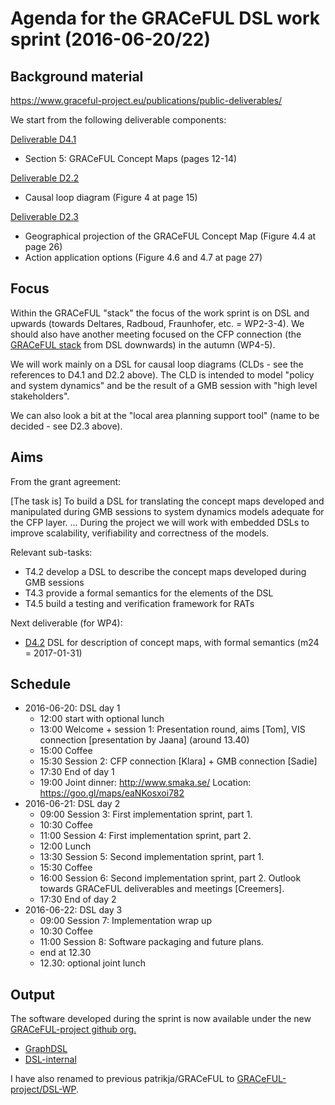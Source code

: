 # Agenda for the GRACeFUL DSL work sprint (2016-06-20/22)

## Background material

https://www.graceful-project.eu/publications/public-deliverables/

We start from the following deliverable components:

[Deliverable D4.1](https://seafile.idmt.de/seafhttp/files/0e55dbe0-0a68-4f16-bd4c-c83bf2fc78f2/D4.1.pdf)
* Section 5: GRACeFUL Concept Maps (pages 12-14)

[Deliverable D2.2](https://seafile.idmt.de/seafhttp/files/57576c02-12ee-4484-b167-be22cabf7f46/D2.2.pdf)
* Causal loop diagram (Figure 4 at page 15)

[Deliverable D2.3](https://seafile.idmt.de/seafhttp/files/23b6c4b0-7045-40da-8447-6b7029973e90/D2.3.pdf)
* Geographical projection of the GRACeFUL Concept Map (Figure 4.4 at page 26)
* Action application options (Figure 4.6 and 4.7 at page 27)

## Focus

Within the GRACeFUL "stack" the focus of the work sprint is on DSL and
upwards (towards Deltares, Radboud, Fraunhofer, etc. = WP2-3-4). We
should also have another meeting focused on the CFP connection (the
[GRACeFUL stack](https://www.graceful-project.eu/project-overview/methodology/) from DSL downwards) in the autumn (WP4-5).

We will work mainly on a DSL for causal loop diagrams (CLDs - see the
references to D4.1 and D2.2 above).  The CLD is intended to model
"policy and system dynamics" and be the result of a GMB session with
"high level stakeholders".

We can also look a bit at the "local area planning support tool"
(name to be decided - see D2.3 above).

## Aims

From the grant agreement:

  [The task is] To build a DSL for translating the concept maps
  developed and manipulated during GMB sessions to system dynamics
  models adequate for the CFP layer.
  ...
  During the project we will work with embedded DSLs to improve
  scalability, verifiability and correctness of the models.

Relevant sub-tasks:
* T4.2 develop a DSL to describe the concept maps developed during GMB sessions
* T4.3 provide a formal semantics for the elements of the DSL
* T4.5 build a testing and verification framework for RATs

Next deliverable (for WP4):
* [D4.2](../deliverables/d4.2/) DSL for description of concept maps, with formal semantics (m24 = 2017-01-31)

## Schedule

* 2016-06-20: DSL day 1
    * 12:00 start with optional lunch
    * 13:00 Welcome + session 1: Presentation round, aims [Tom], VIS connection [presentation by Jaana] (around 13.40)
    * 15:00 Coffee
    * 15:30 Session 2: CFP connection [Klara] + GMB connection [Sadie]
    * 17:30 End of day 1
    * 19:00 Joint dinner: http://www.smaka.se/ Location: https://goo.gl/maps/eaNKosxoi782
* 2016-06-21: DSL day 2
    * 09:00 Session 3: First implementation sprint, part 1.
    * 10:30 Coffee
    * 11:00 Session 4: First implementation sprint, part 2.
    * 12:00 Lunch
    * 13:30 Session 5: Second implementation sprint, part 1.
    * 15:30 Coffee
    * 16:00 Session 6: Second implementation sprint, part 2. Outlook towards GRACeFUL deliverables and meetings [Creemers].
    * 17:30 End of day 2
* 2016-06-22: DSL day 3
    * 09:00 Session 7: Implementation wrap up
    * 10:30 Coffee
    * 11:00 Session 8: Software packaging and future plans.
    * end at 12.30
    * 12.30: optional joint lunch

## Output

The software developed during the sprint is now available under the new [GRACeFUL-project github org.](https://github.com/GRACeFUL-project)
* [GraphDSL](https://github.com/GRACeFUL-project/GraphDSL)
* [DSL-internal](https://github.com/GRACeFUL-project/DSL-internal)

I have also renamed to previous patrikja/GRACeFUL to [GRACeFUL-project/DSL-WP](https://github.com/GRACeFUL-project/DSL-WP).
